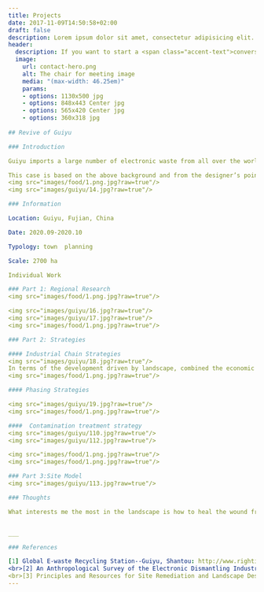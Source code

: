 ```yaml
---
title: Projects
date: 2017-11-09T14:50:58+02:00
draft: false
description: Lorem ipsum dolor sit amet, consectetur adipisicing elit. Vero porro tempore voluptas voluptatibus eius a non numquam, quibusdam enim eos.
header:
  description: If you want to start a <span class="accent-text">conversation</span>, just drop me a line and let's create something great together.
  image:
    url: contact-hero.png
    alt: The chair for meeting image
    media: "(max-width: 46.25em)"
    params:
    - options: 1130x500 jpg
    - options: 848x443 Center jpg
    - options: 565x420 Center jpg
    - options: 360x318 jpg
    
## Revive of Guiyu

### Introduction

Guiyu imports a large number of electronic waste from all over the world, and its classification, dismantling, recycling, and the extraction of precious metals such as gold from the cheap waste have allowed Guiyu's people to accumulate wealth in a short time. However, the rough treatment process and a large amount of waste residues also caused serious pollution to the local soil and groundwater in Guiyu. The incineration of organic matter releases a large amount of harmful gases, destroys the ozone layer and causes the greenhouse effect.

This case is based on the above background and from the designer’s point of view, combined with Guiyu’s history, geography, location, economic and industrial structure, population structure and other aspects to analyze and think, take the landscape ecological restoration as the starting point, and combine the adjustment and innovation of the industrial structure. 
<img src="images/food/1.png.jpg?raw=true"/>
<img src="images/guiyu/14.jpg?raw=true"/>

### Information

Location: Guiyu, Fujian, China

Date: 2020.09-2020.10

Typology: town  planning

Scale: 2700 ha

Individual Work

### Part 1: Regional Research
<img src="images/food/1.png.jpg?raw=true"/>

<img src="images/guiyu/16.jpg?raw=true"/>
<img src="images/guiyu/17.jpg?raw=true"/>
<img src="images/food/1.png.jpg?raw=true"/>

### Part 2: Strategies

#### Industrial Chain Strategies
<img src="images/guiyu/18.jpg?raw=true"/>
In terms of the development driven by landscape, combined the economic industry theory of reverse logistics and the upgrading of personnel skills, I carried out distribution about the surplus labor in the process of transformation, so as to retain the recycling industry and implement pollution purification.
<img src="images/food/1.png.jpg?raw=true"/>

#### Phasing Strategies

<img src="images/guiyu/19.jpg?raw=true"/>
<img src="images/food/1.png.jpg?raw=true"/>

####  Contamination treatment strategy
<img src="images/guiyu/110.jpg?raw=true"/>
<img src="images/guiyu/112.jpg?raw=true"/>

<img src="images/food/1.png.jpg?raw=true"/>
<img src="images/food/1.png.jpg?raw=true"/>

### Part 3:Site Model
<img src="images/guiyu/113.jpg?raw=true"/>

### Thoughts

What interests me the most in the landscape is how to heal the wound from social inequality and environmental pollution for the underprivileged. That is what I think landscape designers should do. When visiting Guiyu town in Guangdong province, the largest e-waste collection and distribution center in China, I came across a twelve-year-old girl who lived in a house surrounded by mountains of e-waste. She had no choice but to wash her hair with contaminated waste water. Somehow that sight reminded me of the children running and having fun on the lawn, whom I met at Hyde Park during my academic visit to UCL. That stark contrast makes me thinking about the role the landscape plays in alleviating pollution for the villagers. Indeed, the landscape is not the panacea for all the world's problems as it has its limitations, but it could serve as an effective starting point to draw more extensive attention to the real point. 


___

### References

[1] Global E-waste Recycling Station--Guiyu, Shantou: http://www.rightic.cn/CoreSchool/IndustryNewsDetail/1211
<br>[2] An Anthropological Survey of the Electronic Dismantling Industry in Guiyu, Shantou: https://www.greenpeace.org.cn/china/Global/china/_planet-2/report/2007/11/guiyu-report.pdf
<br>[3] Principles and Resources for Site Remediation and Landscape Design https://sites.google.com/site/bi016banyu4/WEh76liyer2067
---
```

